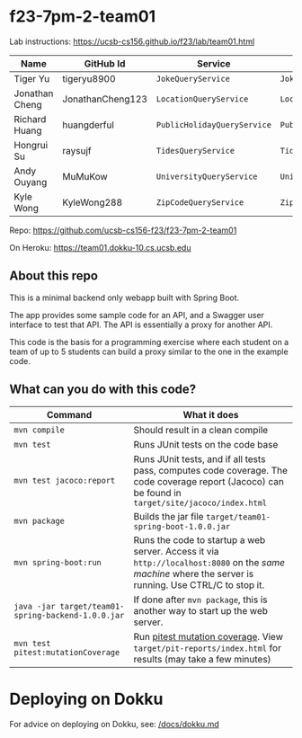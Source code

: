 # f23-7pm-2-team01

Lab instructions: <https://ucsb-cs156.github.io/f23/lab/team01.html>

| Name           | GitHub Id        | Service                     | Controller                |
|----------------|------------------|-----------------------------|---------------------------| 
| Tiger Yu       | tigeryu8900      | `JokeQueryService`          | `JokeController`          |   
| Jonathan Cheng | JonathanCheng123 | `LocationQueryService`      | `LocationController`      |   
| Richard Huang  | huangderful      | `PublicHolidayQueryService` | `PublicHolidayController` |   
| Hongrui Su     | raysujf          | `TidesQueryService`         | `TidesController`         |   
| Andy Ouyang    | MuMuKow          | `UniversityQueryService`    | `UniversityController`    |
| Kyle Wong      | KyleWong288      | `ZipCodeQueryService`       | `ZipCodeController`       |

Repo: https://github.com/ucsb-cs156-f23/f23-7pm-2-team01

On Heroku: https://team01.dokku-10.cs.ucsb.edu

## About this repo

This is a minimal backend only webapp built with Spring Boot.

The app provides some sample code for an API, and a Swagger user interface
to test that API.  The API is essentially a proxy for another API.

This code is the basis for a programming exercise where each student on a
team of up to 5 students can build a proxy similar to the one in the example code.

## What can you do with this code?

| Command | What it does   |
|----------|---------------------------------------|
| `mvn compile` | Should result in a clean compile |
| `mvn test` | Runs JUnit tests on the code base |
| `mvn test jacoco:report` | Runs JUnit tests, and if all tests pass, computes code coverage.  The code coverage report (Jacoco) can be found in `target/site/jacoco/index.html` |
| `mvn package` | Builds the jar file `target/team01-spring-boot-1.0.0.jar` |
| `mvn spring-boot:run` | Runs the code to startup a web server.  Access it via `http://localhost:8080` on the *same machine* where the server is running.  Use CTRL/C to stop it. |
| `java -jar target/team01-spring-backend-1.0.0.jar` | If done after `mvn package`, this is another way to start up the web server.|
| `mvn test pitest:mutationCoverage` | Run [pitest mutation coverage](https://pitest.org).  View `target/pit-reports/index.html` for results (may take a few minutes)|

# Deploying on Dokku

For advice on deploying on Dokku, see: [/docs/dokku.md](/docs/dokku.md)

